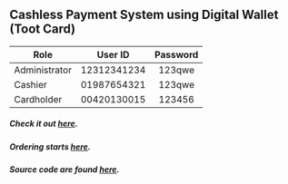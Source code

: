 ## Cashless Payment System using Digital Wallet (Toot Card)

| Role          | User ID     | Password |
| ------------- |:-----------:|:--------:|
| Administrator | 12312341234 | 123qwe   |
| Cashier       | 01987654321 | 123qwe   |
| Cardholder    | 00420130015 | 123456   |

##### Check it out [here](http://tootpay.epizy.com/).
##### Ordering starts [here](http://tootpay.epizy.com/idle).
##### Source code are found [here](https//github.com/zneyrl/tootpay).